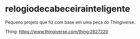 # relogiodecabeceirainteligente

Pequeno projeto que fiz com base em uma peça do Thingiverse.

Thing: https://www.thingiverse.com/thing:2627220

